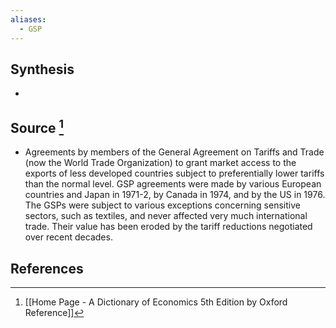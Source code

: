 ```yaml
---
aliases:
  - GSP
---
```

## Synthesis
- 
## Source [^1]
- Agreements by members of the General Agreement on Tariffs and Trade (now the World Trade Organization) to grant market access to the exports of less developed countries subject to preferentially lower tariffs than the normal level. GSP agreements were made by various European countries and Japan in 1971-2, by Canada in 1974, and by the US in 1976. The GSPs were subject to various exceptions concerning sensitive sectors, such as textiles, and never affected very much international trade. Their value has been eroded by the tariff reductions negotiated over recent decades.
## References

[^1]: [[Home Page - A Dictionary of Economics 5th Edition by Oxford Reference]]